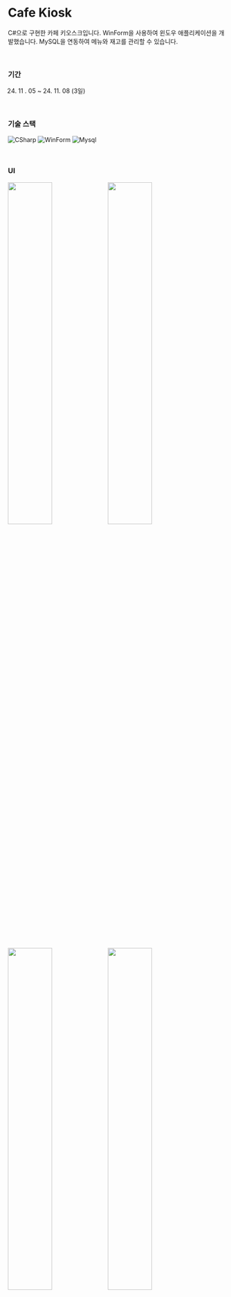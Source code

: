 # Cafe Kiosk
C#으로 구현한 카페 키오스크입니다. WinForm을 사용하여 윈도우 애플리케이션을 개발했습니다. MySQL을 연동하여 메뉴와 재고를 관리할 수 있습니다. 

<br>


### 기간
24. 11 . 05 ~ 24. 11. 08 (3일)
   
<br>

### 기술 스택
![CSharp](https://img.shields.io/badge/CSharp-6C47FF?style=flat&logo=Cplusplus&logoColor=white)
![WinForm](https://img.shields.io/badge/WinForm-000000?style=flat&logo=&logoColor=white)
![Mysql](https://img.shields.io/badge/MySQL-4479A1?style=flat&logo=mysql&logoColor=white)



<br>

### UI
<p align="left">
  <img src="https://github.com/user-attachments/assets/e6e8ab40-1464-4710-a934-65711449a009" width="45%" />
  <img src="https://github.com/user-attachments/assets/9f07b754-4be2-40dd-a452-b3ecb17733bb" width="45%" />
</p>

<p align="left">
  <img src="https://github.com/user-attachments/assets/05faddd5-437e-4c54-958f-6bddb805ef00" width="45%" />
  <img src="https://github.com/user-attachments/assets/d55401b6-ab60-4572-92e3-bc3befff89a5" width="45%" />
</p>
* 각 음료 사진의 출처는 https://www.banapresso.com 입니다. 


<br>
<br>


```csharp
// MenuItem

namespace Coffee_Kiosk
{
    public partial class MenuItem : UserControl
    {

        public delegate void AddDrinkHandler(Drink drink);
        public event AddDrinkHandler addDrink;

// ...


        private void MenuItem_Click(object sender, EventArgs e)
        {
            ShadowForm shadow = new ShadowForm();
            shadow.Show();

            Drink drink = new Drink();
            drink.Idx = this.drinkInfo.Idx;
            drink.Name = this.drinkInfo.Name;
            drink.Price = this.drinkInfo.Price;
            drink.DrinkImage = Pic_drink;
            drink.Desc = this.drinkInfo.Description;

            SelectOptionForm selectOptionForm = new SelectOptionForm(drink);
            selectOptionForm.addDrink += AddDrink;

            // shadow 창 누르면 둘 다 꺼짐
            shadow.Click += (s, args) => { 
                selectOptionForm.Dispose();
                shadow.Dispose();
            };

            // selectoptionform이 꺼지면 shadow도 꺼짐
            selectOptionForm.FormClosed += (s, args) => shadow.Dispose();
            selectOptionForm.Show();

        }

        private void AddDrink(Drink drink)
        {
            addDrink.Invoke(drink);
        }

    }
}
```

```csharp
// SelectOptionForm

namespace Coffee_Kiosk.View
{
    public partial class SelectOptionForm : Form
    {
        Drink drink;
        MenuRepository menuRepository = new MenuRepository();
        int selectDrinkPrice;

        public delegate void AddDrinkHandler(Drink drink);
        public event AddDrinkHandler addDrink;

        public SelectOptionForm(Drink drink)
        {
            InitializeComponent();
            this.drink = drink;
            this.selectDrinkPrice = drink.Price;
            
        }


        private void btn_add_Click(object sender, EventArgs e)
        {
            addDrink.Invoke(drink);
            this.Close();
        }
    }
}
```
메인 폼인 <code>SellForm</code>에서 음료 하나를 표시하는 Controls인 <code>MenuItem</code>를 생성합니다.
<code>MenuItem</code>에서는 옵션을 선택하는 Controls인 <code>selectOptionForm</code>를 생성합니다.
이때 메뉴가 추가되면 메인 폼인 <code>SellForm</code>의 하단 panel에 추가된 메뉴가 표시되어야 하기 때문에, 하위 폼에서 상위 폼을 수정하기 위하여 `delegate`와 `invoke()` 함수를 사용했습니다.


<br>

### ERD
![ERD](https://github.com/user-attachments/assets/5e21c00f-7e02-4e10-ae8a-96cf8b24ba4f)

<br>

### 아키텍쳐
<img width="600" alt="image" src="https://github.com/user-attachments/assets/fc1accaa-e03e-423b-aac4-130ac0eb1480">
1. window에서 애플리케이션이 실행됩니다.
2. <code>Application.Run()</code>으로 메시지 루프를 실행합니다.
3. 메시지 루프는 Controls(button, label, 사용자 정의 controls 등)가 발생시킨 이벤트를 큐에 저장했다가, 처리할 이벤트 핸들러로 라우팅합니다.
4. 이벤트 핸들러가 로직을 처리합니다. 이때 DB에 접근하거나 요소가 변경되는 등의 작업이 수행됩니다.

<br>



